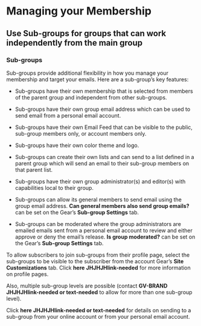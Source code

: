 # Managing your Membership

## Use Sub-groups for groups that can work independently from the main group
<span id="gv-2members-3membersGroups"></span>

<span class="sub g4s">

### Sub-groups

Sub-groups provide additional flexibility in how you manage your
membership and target your emails.
Here are a sub-group’s key features:

* Sub-groups have their own membership that is selected from members of
the parent group and independent from other sub-groups.

* Sub-groups have their own group email address which can be used to
send email from a personal email account.

* Sub-groups have their own Email Feed that can be visible to the
public, sub-group members only, or account members only.

* Sub-groups have their own color theme and logo.

* Sub-groups can create their own lists and can send to a list defined
in a parent group which will send an email to their sub-group members
on that parent list.

* Sub-groups have their own group administrator(s) and editor(s) with
capabilities local to their group. 

* Sub-groups can allow its general members to send email using the
group email address.
**Can general members also send group emails?** can be set on the
Gear’s **Sub-group Settings** tab.

* Sub-groups can be moderated where the group administrators are
emailed emails sent from a personal email account to review and either
approve or deny the email’s release.
**Is group moderated?** can be set on the Gear’s **Sub-group Settings**
tab.

To allow subscribers to join sub-groups from their profile page, select
the sub-groups to be visible to the subscriber from the account Gear’s
**Site Customizations** tab.
Click **here**
<span class="todo">
**JHJHJHlink-needed**
</span>
for more information on profile pages.

Also, multiple sub-group levels are possible (contact
**GV-BRAND**
<span class="todo">
**JHJHJHlink-needed or text-needed**
</span>
to allow for more than one sub-group level). 

Click **here**
<span class="todo">
**JHJHJHlink-needed or text-needed**
</span>
for details on sending to a sub-group
from your online account or from your personal email account.

</span> <!-- sub g4s -->
